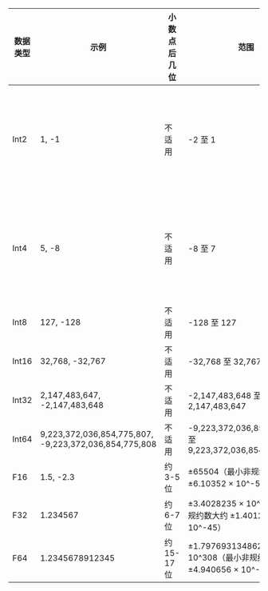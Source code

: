 

|数据类型|示例|小数点后几位|范围|存储字节大小|
|---|---|---|---|---|
|Int2|1, -1|不适用|-2 至 1|0.25（实际应用中一般会用 1 字节存储）|
|Int4|5, -8|不适用|-8 至 7|0.5（实际应用中一般会用 1 字节存储）|
|Int8|127, -128|不适用|-128 至 127|1|
|Int16|32,768, -32,767|不适用|-32,768 至 32,767|2|
|Int32|2,147,483,647, -2,147,483,648|不适用|-2,147,483,648 至 2,147,483,647|4|
|Int64|9,223,372,036,854,775,807, -9,223,372,036,854,775,808|不适用|-9,223,372,036,854,775,808 至 9,223,372,036,854,775,807|8|
|F16|1.5, -2.3|约 3-5 位|±65504（最小非规约数大约 ±6.10352 × 10^-5）|2|
|F32|1.234567|约 6-7 位|±3.4028235 × 10^38（最小非规约数大约 ±1.401298 × 10^-45）|4|
|F64|1.2345678912345|约 15-17 位|±1.7976931348623157 × 10^308（最小非规约数大约 ±4.940656 × 10^-324）|8|